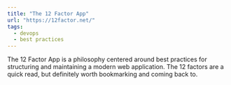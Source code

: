 ```yaml
---
title: "The 12 Factor App"
url: "https://12factor.net/"
tags:
  - devops
  - best practices
---
```


The 12 Factor App is a philosophy centered around best practices for structuring and maintaining a modern web application. The 12 factors are a quick read, but definitely worth bookmarking and coming back to.
